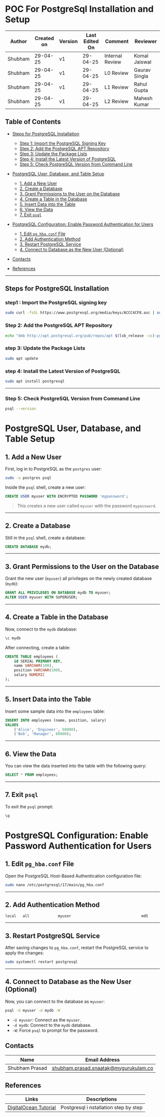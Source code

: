 # POC For PostgreSql Installation and Setup 


| Author  | Created on | Version   | Last Edited On | Comment  | Reviewer |
|---------|------------|-----------|----------------|-------------------|---------------|
| Shubham | 29-04-25   |  v1| 29-04-25        | Internal Review    | Komal Jaiswal|
| Shubham | 29-04-25   | v1 | 29-04-25        | L0 Review    | Gaurav Singla|
| Shubham | 29-04-25   | v1 | 29-04-25        | L1 Review    | Rahul Gupta |
| Shubham | 29-04-25   | v1  |29-04-25        | L2 Review    | Mahesh Kumar |

## Table of Contents
- [Steps for PostgreSQL Installation](#steps-for-postgresql-installation)
  - [Step 1: Import the PostgreSQL Signing Key](#step1--import-the-postgresql-signing-key)
  - [Step 2: Add the PostgreSQL APT Repository](#step-2-add-the-postgresql-apt-repository)
  - [Step 3: Update the Package Lists](#step-3-update-the-package-lists)
  - [Step 4: Install the Latest Version of PostgreSQL](#step-4-install-the-latest-version-of-postgresql)
  - [Step 5: Check PostgreSQL Version from Command Line](#step-5-check-postgresql-version-from-command-line)
- [PostgreSQL User, Database, and Table Setup](#postgresql-user-database-and-table-setup)
  - [1. Add a New User](#1-add-a-new-user)
  - [2. Create a Database](#2-create-a-database)
  - [3. Grant Permissions to the User on the Database](#3-grant-permissions-to-the-user-on-the-database)
  - [4. Create a Table in the Database](#4-create-a-table-in-the-database)
  - [5. Insert Data into the Table](#5-insert-data-into-the-table)
  - [6. View the Data](#6-view-the-data)
  - [7. Exit `psql`](#7-exit-psql)
- [PostgreSQL Configuration: Enable Password Authentication for Users](#postgresql-configuration-enable-password-authentication-for-users)
  - [1. Edit `pg_hba.conf` File](#1-edit-pg_hbaconf-file)
  - [2. Add Authentication Method](#2-add-authentication-method)
  - [3. Restart PostgreSQL Service](#3-restart-postgresql-service)
  - [4. Connect to Database as the New User (Optional)](#4-connect-to-database-as-the-new-user-optional)
 
- [Contacts](#Contacts)
- [References](#References)

---
##  Steps for PostgreSQL Installation 
### step1 : Import the PostgreSQL signing key
```bash
sudo curl -fsSL https://www.postgresql.org/media/keys/ACCC4CF8.asc | sudo gpg --dearmor -o /etc/apt/trusted.gpg.d/postgresql.gpg
```


### Step 2: Add the PostgreSQL APT Repository

```bash
echo "deb http://apt.postgresql.org/pub/repos/apt $(lsb_release -cs)-pgdg main" | sudo tee /etc/apt/sources.list.d/pgdg.list
```

### step 3: Update the Package Lists

```bash
sudo apt update
```

### step 4: Install the Latest Version of PostgreSQL

```bash
sudo apt install postgresql
```

---

### Step 5: Check PostgreSQL Version from Command Line

```bash
psql --version
```
# PostgreSQL User, Database, and Table Setup

## 1. Add a New User
First, log in to PostgreSQL as the `postgres` user:

```bash
sudo -u postgres psql
```

Inside the `psql` shell, create a new user:

```sql
CREATE USER myuser WITH ENCRYPTED PASSWORD 'mypassword';
```
> This creates a new user called `myuser` with the password `mypassword`.

---

## 2. Create a Database
Still in the `psql` shell, create a database:

```sql
CREATE DATABASE mydb;
```

---

## 3. Grant Permissions to the User on the Database
Grant the new user (`myuser`) all privileges on the newly created database (`mydb`):

```sql
GRANT ALL PRIVILEGES ON DATABASE mydb TO myuser;
ALTER USER myuser WITH SUPERUSER;
```

---

## 4. Create a Table in the Database
Now, connect to the `mydb` database:

```sql
\c mydb
```

After connecting, create a table:

```sql
CREATE TABLE employees (
    id SERIAL PRIMARY KEY,
    name VARCHAR(100),
    position VARCHAR(100),
    salary NUMERIC
);
```

---

## 5. Insert Data into the Table
Insert some sample data into the `employees` table:

```sql
INSERT INTO employees (name, position, salary) 
VALUES 
    ('Alice', 'Engineer', 60000),
    ('Bob', 'Manager', 80000);
```

---

## 6. View the Data
You can view the data inserted into the table with the following query:

```sql
SELECT * FROM employees;
```

---

## 7. Exit `psql`
To exit the `psql` prompt:

```sql
\q
```

# PostgreSQL Configuration: Enable Password Authentication for Users

## 1. Edit `pg_hba.conf` File
Open the PostgreSQL Host-Based Authentication configuration file:

```bash
sudo nano /etc/postgresql/17/main/pg_hba.conf
```

---

## 2. Add Authentication Method

```
local   all             myuser                                md5
```

---

## 3. Restart PostgreSQL Service
After saving changes to `pg_hba.conf`, restart the PostgreSQL service to apply the changes:

```bash
sudo systemctl restart postgresql
```

---

## 4. Connect to Database as the New User (Optional)
Now, you can connect to the database as `myuser`:

```bash
psql -U myuser -d mydb -W
```
- `-U myuser`: Connect as the `myuser`.
- `-d mydb`: Connect to the `mydb` database.
- `-W`: Force `psql` to prompt for the password.


##  Contacts
| Name | Email Address |
|------|---------------|
| Shubham Prasad | [shubham.prasad.snaatak@mygurukulam.co](mailto:shubham.prasad.snaatak@mygurukulam.co) |

##  References
| Links | Descriptions |
|-------|--------------|
| [DigitalOcean Tutorial](https://www.digitalocean.com/community/tutorials/how-to-install-and-use-postgresql-on-ubuntu-20-04) | Postgresql   i  nstallation step by step|

